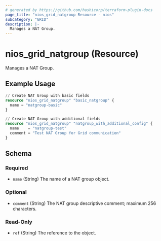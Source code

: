 ```yaml
---
# generated by https://github.com/hashicorp/terraform-plugin-docs
page_title: "nios_grid_natgroup Resource - nios"
subcategory: "GRID"
description: |-
  Manages a NAT Group.
---
```


# nios_grid_natgroup (Resource)

Manages a NAT Group.

## Example Usage

```terraform
// Create NAT Group with basic fields
resource "nios_grid_natgroup" "basic_natgroup" {
  name = "natgroup-basic"
}

// Create NAT Group with additional fields
resource "nios_grid_natgroup" "natgroup_with_additional_config" {
  name    = "natgroup-test"
  comment = "Test NAT Group for Grid communication"
}
```

<!-- schema generated by tfplugindocs -->
## Schema

### Required

- `name` (String) The name of a NAT group object.

### Optional

- `comment` (String) The NAT group descriptive comment; maximum 256 characters.

### Read-Only

- `ref` (String) The reference to the object.
